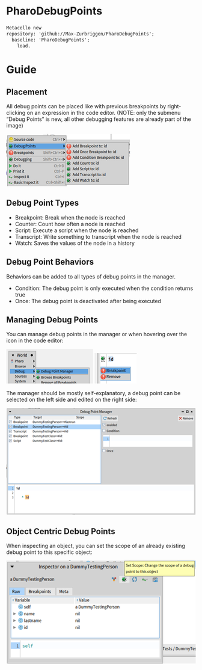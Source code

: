 # PharoDebugPoints

  ```Smalltalk
Metacello new
  repository: 'github://Max-Zurbriggen/PharoDebugPoints';
    baseline: 'PharoDebugPoints';
      load.
```

# Guide

## Placement

All debug points can be placed like with previous breakpoints by right-clicking on an expression in the code editor.
(NOTE: only the submenu “Debug Points” is new, all other debugging features are already part of the image)

![Menu](/pictures/debugPointMenu.png)

## Debug Point Types
- Breakpoint: 	Break when the node is reached
- Counter: 	Count how often a node is reached
- Script: 		Execute a script when the node is reached
- Transcript:	Write something to transcript when the node is reached
- Watch: 		Saves the values of the node in a history

## Debug Point Behaviors
Behaviors can be added to all types of debug points in the manager.
- Condition:	The debug point is only executed when the condition returns true
- Once:		The debug point is deactivated after being executed

## Managing Debug Points
You can manage debug points in the manager or when hovering over the icon in the code editor:

![Menu](/pictures/worldMenu.png)
![Menu](/pictures/iconHoverOptions.png)

The manager should be mostly self-explanatory, a debug point can be selected on the left side and edited on the right side:

![Menu](/pictures/debugPointManager.png)

## Object Centric Debug Points

When inspecting an object, you can set the scope of an already existing debug point to this specific object:

![Menu](/pictures/scopeButton.png)
